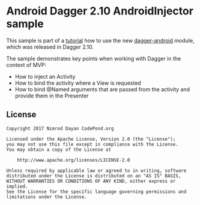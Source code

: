 Android Dagger 2.10 AndroidInjector sample
=

This sample is part of a [tutorial]() how to use the new [dagger-android](https://google.github.io/dagger/android.html) module, which was released in Dagger 2.10.

The sample demonstrates key points when working with Dagger in the context of MVP:

* How to inject an Activity
* How to bind the activity where a View is requested
* How to bind @Named arguments that are passed from the activity and provide them in the Presenter

License
-


```
Copyright 2017 Nimrod Dayan CodePond.org

Licensed under the Apache License, Version 2.0 (the "License");
you may not use this file except in compliance with the License.
You may obtain a copy of the License at

    http://www.apache.org/licenses/LICENSE-2.0

Unless required by applicable law or agreed to in writing, software
distributed under the License is distributed on an "AS IS" BASIS,
WITHOUT WARRANTIES OR CONDITIONS OF ANY KIND, either express or implied.
See the License for the specific language governing permissions and
limitations under the License.
```
